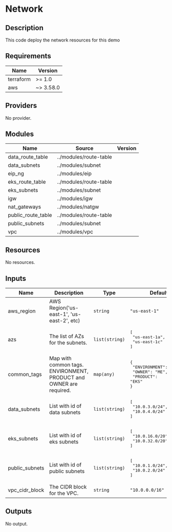 # Network

## Description

This code deploy the network resources for this demo

<!-- BEGINNING OF PRE-COMMIT-TERRAFORM DOCS HOOK -->
## Requirements

| Name | Version |
|------|---------|
| terraform | >= 1.0 |
| aws | ~> 3.58.0 |

## Providers

No provider.

## Modules

| Name | Source | Version |
|------|--------|---------|
| data_route_table | ../modules/route-table |  |
| data_subnets | ../modules/subnet |  |
| eip_ng | ../modules/eip |  |
| eks_route_table | ../modules/route-table |  |
| eks_subnets | ../modules/subnet |  |
| igw | ../modules/igw |  |
| nat_gateways | ../modules/natgw |  |
| public_route_table | ../modules/route-table |  |
| public_subnets | ../modules/subnet |  |
| vpc | ../modules/vpc |  |

## Resources

No resources.

## Inputs

| Name | Description | Type | Default | Required |
|------|-------------|------|---------|:--------:|
| aws\_region | AWS Region('us-east-1', 'us-east-2', etc) | `string` | `"us-east-1"` | no |
| azs | The list of AZs for the subnets. | `list(string)` | <pre>[<br>  "us-east-1a",<br>  "us-east-1c"<br>]</pre> | no |
| common\_tags | Map with common tags. ENVIRONMENT, PRODUCT and OWNER are required. | `map(any)` | <pre>{<br>  "ENVIRONMENT": "DEMO",<br>  "OWNER": "ME",<br>  "PRODUCT": "EKS"<br>}</pre> | no |
| data\_subnets | List with id of data subnets | `list(string)` | <pre>[<br>  "10.0.3.0/24",<br>  "10.0.4.0/24"<br>]</pre> | no |
| eks\_subnets | List with id of eks subnets | `list(string)` | <pre>[<br>  "10.0.16.0/20",<br>  "10.0.32.0/20"<br>]</pre> | no |
| public\_subnets | List with id of public subnets | `list(string)` | <pre>[<br>  "10.0.1.0/24",<br>  "10.0.2.0/24"<br>]</pre> | no |
| vpc\_cidr\_block | The CIDR block for the VPC. | `string` | `"10.0.0.0/16"` | no |

## Outputs

No output.
<!-- END OF PRE-COMMIT-TERRAFORM DOCS HOOK -->